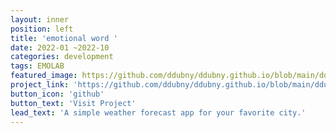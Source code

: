 ```yaml
---
layout: inner
position: left
title: 'emotional word '
date: 2022-01 ~2022-10
categories: development
tags: EMOLAB
featured_image: https://github.com/ddubny/ddubny.github.io/blob/main/ddubny_emoji.png'
project_link: 'https://github.com/ddubny/ddubny.github.io/blob/main/ddubny_emoji.png'
button_icon: 'github'
button_text: 'Visit Project'
lead_text: 'A simple weather forecast app for your favorite city.'
---
```

